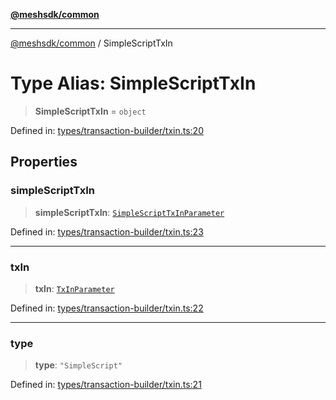 [**@meshsdk/common**](../README.md)

***

[@meshsdk/common](../globals.md) / SimpleScriptTxIn

# Type Alias: SimpleScriptTxIn

> **SimpleScriptTxIn** = `object`

Defined in: [types/transaction-builder/txin.ts:20](https://github.com/MeshJS/mesh/blob/1abde1553cbd7cf2cf4e40197fc0de9e4a7d0f49/packages/mesh-common/src/types/transaction-builder/txin.ts#L20)

## Properties

### simpleScriptTxIn

> **simpleScriptTxIn**: [`SimpleScriptTxInParameter`](SimpleScriptTxInParameter.md)

Defined in: [types/transaction-builder/txin.ts:23](https://github.com/MeshJS/mesh/blob/1abde1553cbd7cf2cf4e40197fc0de9e4a7d0f49/packages/mesh-common/src/types/transaction-builder/txin.ts#L23)

***

### txIn

> **txIn**: [`TxInParameter`](TxInParameter.md)

Defined in: [types/transaction-builder/txin.ts:22](https://github.com/MeshJS/mesh/blob/1abde1553cbd7cf2cf4e40197fc0de9e4a7d0f49/packages/mesh-common/src/types/transaction-builder/txin.ts#L22)

***

### type

> **type**: `"SimpleScript"`

Defined in: [types/transaction-builder/txin.ts:21](https://github.com/MeshJS/mesh/blob/1abde1553cbd7cf2cf4e40197fc0de9e4a7d0f49/packages/mesh-common/src/types/transaction-builder/txin.ts#L21)

